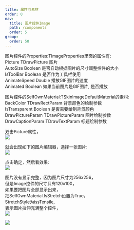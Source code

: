 ```yaml
---
title: 属性与素材
order: 0
nav:
  title: 图片控件Image
  path: /components
  order: 5
group:
  order: 50
---
```


图片控件的Properties:TImageProperties里面的属性有:  
Picture	TDrawPicture	图片  
AutoSize	Boolean	是否自动根据图片的尺寸调整控件的大小  
IsToolBar	Boolean	是否作为工具栏使用  
AnimateSpeed	Double	播放GIF图片的速度  
Animated	Boolean	如果当前图片是GIF图片, 是否播放  


图片控件的SelfOwnMaterial:TSkinImageDefaultMaterial的素材:  
BackColor		TDrawRectParam 背景颜色的绘制参数  
IsTransparent		Boolean 是否需要绘制背景颜色  
DrawPictureParam	TDrawPictureParam	图片绘制参数  
DrawCaptionParam	TDrawTextParam	标题绘制参数  
  

双击Picture属性，  
![](http://www.orangeui.cn/orangeuiblog/OrangeUI/5.1.OrangeUI%E6%8E%A7%E4%BB%B6%E4%BD%BF%E7%94%A8%E8%AF%B4%E6%98%8E(%E5%9B%BE%E7%89%87%E6%8E%A7%E4%BB%B6Image)(%E7%A4%BA%E4%BE%8B1%20%E5%9F%BA%E6%9C%AC%E5%8A%9F%E8%83%BD).files/image001.png)

就会出现如下的图片编辑器，选择一张图片:  
![](http://www.orangeui.cn/orangeuiblog/OrangeUI/5.1.OrangeUI%E6%8E%A7%E4%BB%B6%E4%BD%BF%E7%94%A8%E8%AF%B4%E6%98%8E(%E5%9B%BE%E7%89%87%E6%8E%A7%E4%BB%B6Image)(%E7%A4%BA%E4%BE%8B1%20%E5%9F%BA%E6%9C%AC%E5%8A%9F%E8%83%BD).files/image003.png)


点击确定，然后看效果:  
![](http://www.orangeui.cn/orangeuiblog/OrangeUI/5.1.OrangeUI%E6%8E%A7%E4%BB%B6%E4%BD%BF%E7%94%A8%E8%AF%B4%E6%98%8E(%E5%9B%BE%E7%89%87%E6%8E%A7%E4%BB%B6Image)(%E7%A4%BA%E4%BE%8B1%20%E5%9F%BA%E6%9C%AC%E5%8A%9F%E8%83%BD).files/image005.png)


图片没有显示完整，因为图片尺寸为256x256，  
但是Image控件的尺寸只有120x100，  
如果要把图片全部显示出来，  
把SelfOwnMaterial.IsStretch设置为True，  
StretchStyle为issTensile,  
表示图片拉伸充满整个控件，  
![](http://www.orangeui.cn/orangeuiblog/OrangeUI/5.1.OrangeUI%E6%8E%A7%E4%BB%B6%E4%BD%BF%E7%94%A8%E8%AF%B4%E6%98%8E(%E5%9B%BE%E7%89%87%E6%8E%A7%E4%BB%B6Image)(%E7%A4%BA%E4%BE%8B1%20%E5%9F%BA%E6%9C%AC%E5%8A%9F%E8%83%BD).files/image007.png)

![](http://www.orangeui.cn/orangeuiblog/OrangeUI/5.1.OrangeUI%E6%8E%A7%E4%BB%B6%E4%BD%BF%E7%94%A8%E8%AF%B4%E6%98%8E(%E5%9B%BE%E7%89%87%E6%8E%A7%E4%BB%B6Image)(%E7%A4%BA%E4%BE%8B1%20%E5%9F%BA%E6%9C%AC%E5%8A%9F%E8%83%BD).files/image009.png)


